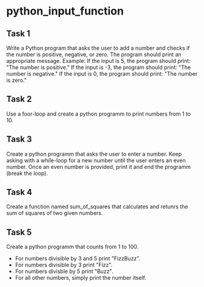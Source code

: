 # python_input_function

## Task 1
Write a Python program that asks the user to add a number and checks if the number is positive, negative, or zero. The program should print an appropriate message.
Example:
If the input is 5, the program should print: "The number is positive."
If the input is -3, the program should print: "The number is negative."
If the input is 0, the program should print: "The number is zero."

## Task 2
Use a foor-loop and create a python programm to print numbers from 1 to 10.

## Task 3
Create a python programm that asks the user to enter a number. Keep asking with a while-loop for a new number until the user enters an even number. Once an even number is provided, print it and end the programm (break the loop).

## Task 4
Create a function named sum_of_squares that calculates and retunrs the sum of squares of two given numbers.

## Task 5
Create a python programm that counts from 1 to 100. 
- For numbers divisible by 3 and 5 print "FizzBuzz". 
- For numbers divisible by 3 print "Fizz". 
- For numbers divisble by 5 print "Buzz". 
- For all other numbers, simply print the number itself.